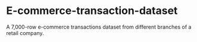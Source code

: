 # E-commerce-transaction-dataset
A 7,000-row e-commerce transactions dataset from different branches of a retail company.
